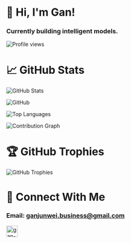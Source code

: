 <h1>👋 Hi, I'm Gan!</h1>

<h3>Currently building intelligent models.</h3>

<p>
    <img src="https://komarev.com/ghpvc/?username=ganthegun&label=Profile%20views&color=0e75b6&style=flat" alt="Profile views" />
</p>

<h1>📈 GitHub Stats</h1>

<p>
    <img src="https://github-readme-stats.vercel.app/api?username=ganthegun&show_icons=true&theme=dark" alt="GitHub Stats">
</p>

<p>
    <img src="http://github-readme-streak-stats.herokuapp.com?user=ganthegun&theme=dark" alt="GitHub">
</p>

<p>
    <img src="https://github-readme-stats.vercel.app/api/top-langs/?username=ganthegun&layout=compact&theme=dark" alt="Top Languages">
</p>

<p>
    <img src="https://github-readme-activity-graph.vercel.app/graph?username=ganthegun&theme=github-dark" alt="Contribution Graph" />
</p>

<h1>🏆 GitHub Trophies</h1>

<p>
    <img src="https://github-profile-trophy.vercel.app/?username=ganthegun&theme=darkhub&margin-w=15&margin-h=15" alt="GitHub Trophies" />
</p>

<h1>🔗 Connect With Me</h1>

<h3>Email: <a href="mailto:ganjunwei.business@gmail.com" target="_blank">ganjunwei.business@gmail.com</a> </h3>

<p>
    <a href="https://www.linkedin.com/in/gan-jun-wei-629bb4261/" target="_blank">
        <img src="https://raw.githubusercontent.com/rahuldkjain/github-profile-readme-generator/master/src/images/icons/Social/linked-in-alt.svg" alt="gan-jun-wei-629bb4261" height="30" width="30" />
    </a>
</p>